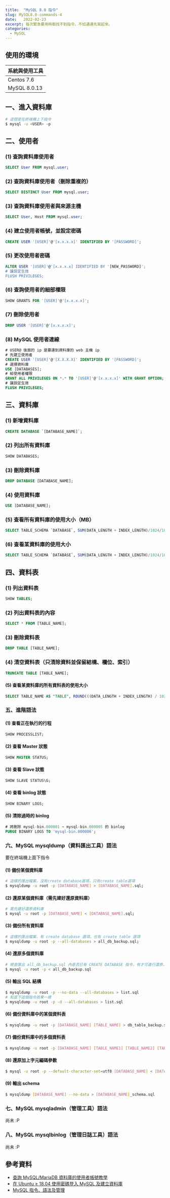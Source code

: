 ```yaml
---
title:  "MySQL 8.0 指令"
slug: MySQL8.0-commands-4
date:   2022-02-23
excerpt: 每次緊急要用時都找不到指令，不如通通先寫起來。
categories:
  - MySQL
---
```


## 使用的環境

| 系統與使用工具 | 
| ----- |  
| Centos 7.6 | 
| MySQL 8.0.13 | 

## 一、進入資料庫
```bash
# 這個是在終端機上下指令
$ mysql -u <USER> -p
```

## 二、使用者
### (1) 查詢資料庫使用者
```sql
SELECT User FROM mysql.user;
```

### (2) 查詢資料庫使用者（刪除重複的）
```sql
SELECT DISTINCT User FROM mysql.user;
```

### (3) 查詢資料庫使用者與來源主機
```sql
SELECT User, Host FROM mysql.user;
```

### (4) 建立使用者帳號，並設定密碼
```sql
CREATE USER '[USER]'@'[x.x.x.x]' IDENTIFIED BY '[PASSWORD]';
```

### (5) 更改使用者密碼
```sql
ALTER USER '[USER]'@'[x.x.x.x] IDENTIFIED BY '[NEW_PASSWORD]';
# 讓設定生效
FLUSH PRIVILEGES;
```

### (6) 查詢使用者的細部權限
```sql
SHOW GRANTS FOR '[USER]'@'[x.x.x.x]';
```

### (7) 刪除使用者
```sql
DROP USER '[USER]'@'[x.x.x.x]';
```

### (8) MySQL 使用者連線
```sql
# USER@ 後面的 ip 是要連到資料庫的 web 主機 ip
# 先建立使用者
CREATE USER '[USER]'@'[X.X.X.X]' IDENTIFIED BY '[PASSWORD]';
# 選擇資料庫
USE [DATABASES];
# 給使用者權限
GRANT ALL PRIVILEGES ON *.* TO '[USER]'@'[x.x.x.x]' WITH GRANT OPTION;
# 讓設定生效
FLUSH PRIVILEGES;
```

## 三、資料庫
### (1) 新增資料庫
```sql
CREATE DATABASE `[DATABASE_NAME]`;
```

### (2) 列出所有資料庫
```sql
SHOW DATABASES;
```

### (3) 刪除資料庫
```sql
DROP DATABASE [DATABASE_NAME];
```

### (4) 使用資料庫
```sql
USE [DATABASE_NAME];
```

### (5) 查看所有資料庫的使用大小（MB）
```sql
SELECT TABLE_SCHEMA `DATABASE`, SUM(DATA_LENGTH + INDEX_LENGTH)/1024/1024 "SIZE IN MB" FROM INFORMATION_SCHEMA.TABLES GROUP BY TABLE_SCHEMA;
```

### (6) 查看某資料庫的使用大小
```sql
SELECT TABLE_SCHEMA `DATABASE`, SUM(DATA_LENGTH + INDEX_LENGTH)/1024/1024 "SIZE IN MB" FROM INFORMATION_SCHEMA.TABLES WHERE TABLE_SCHEMA=`[DATABASE_NAME]` GROUP BY TABLE_SCHEMA;
```

## 四、資料表
### (1) 列出資料表
```sql
SHOW TABLES;
```

### (2) 列出資料表的內容
```sql
SELECT * FROM [TABLE_NAME];
```

### (3) 刪除資料表
```sql
DROP TABLE [TABLE_NAME];
```

### (4) 清空資料表（只清除資料並保留結構、欄位、索引）
```sql
TRUNCATE TABLE [TABLE_NAME];
```

#### (5) 查看某資料庫的所有資料表的使用大小
```sql
SELECT TABLE_NAME AS "TABLE", ROUND(((DATA_LENGTH + INDEX_LENGTH) / 1024 / 1024), 2) AS "SIZE (MB)" FROM INFORMATION_SCHEMA.TABLES WHERE TABLE_SCHEMA = [DATABASE_NAME]" ORDER BY (DATA_LENGTH + INDEX_LENGTH) DESC;
```

### 五、進階語法
#### (1) 查看正在執行的行程
```sql
SHOW PROCESSLIST;
```

#### (2) 查看 Master 狀態
```sql
SHOW MASTER STATUS;
```

#### (3) 查看 Slave 狀態
```sql
SHOW SLAVE STATUS\G;
```

#### (4) 查看 binlog 狀態
```sql
SHOW BINARY LOGS;
```

#### (5) 清除過時的 binlog
```sql
# 將刪除 mysql-bin.000001 ~ mysql-bin.000005 的 binlog
PURGE BINARY LOGS TO 'mysql-bin.000006';
```

### 六、MySQL mysqldump（資料匯出工具）語法
要在終端機上面下指令  
#### (1) 備份某個資料庫
```bash
# 這樣的匯出檔案，沒有create database選項，只有create table選項
$ mysqldump -u root -p [DATABASE_NAME] > [DATABASE_NAME].sql;
```

#### (2) 還原某個資料庫（需先建好還原資料庫）
```bash
# 需先建好還原資料庫
$ mysql -u root -p [DATABASE_NAME] < [DATABASE_NAME].sql;
```

#### (3) 備份所有資料庫
```bash
# 這樣的匯出檔案，有 create database 選項，也有 create table 選項
$ mysqldump -u root -p --all-databases > all_db_backup.sql;
```

#### (4) 還原多個資料庫
```bash
# 檢查匯出 all_db_backup.sql 內是否已有 CREATE DATABASE 指令，有才可進行還原，沒有的話則要先去建好還原資料庫
$ mysql -u root -p < all_db_backup.sql
```

#### (5) 輸出 SQL 結構
```bash
$ mysqldump -u root -p --no-data --all-databases > list.sql
# 和底下這個指令效果一樣
$ mysqldump -u root -p -d --all-databases > list.sql
```

#### (6) 備份資料庫中的某個資料表
```bash
$ mysqldump -u root -p [DATABASE_NAME] [TABLE_NAME] > db_table_backup.sql;
```

#### (7) 備份資料庫中的多個資料表
```bash
$ mysqldump -u root -p [DATABASE_NAME] [TABLE_NAME1] [TABLE_NAME2] [TABLE_NAME3] > db_table_backup.sql;
```

#### (8) 還原加上字元編碼參數
```bash
$ mysql -u root -p --default-character-set=utf8 [DATABASE_NAME] < [DATABASE_NAME]_backup.sql
```

#### (9) 輸出 schema
```bash
$ mysqldump [DATABASE_NAME] --no-data > [DATABASE_NAME]_schema.sql
```

### 七、MySQL mysqladmin（管理工具）語法
尚未 :P

### 八、MySQL mysqlbinlog（管理日誌工具）語法
尚未 :P



## 參考資料
- [查詢 MySQL/MariaDB 資料庫的使用者帳號教學](https://officeguide.cc/how-to-show-list-users-in-a-mysql-mariadb-database/) 
- [在 Ubuntu ≥ 18.04 使用密碼登入 MySQL 及建立資料庫](https://www.peterdavehello.org/2019/12/set-mysql-password-login-and-create-database-on-ubuntu-18-04-and-later/) 
- [MySQL 指令、語法及管理](https://blog.xuite.net/towns/hc/65849335) 